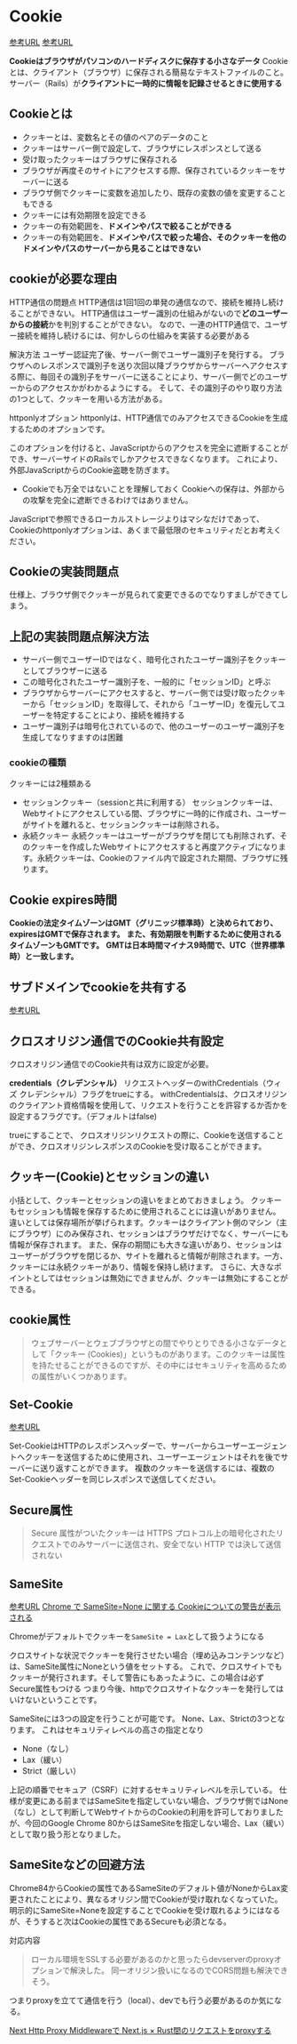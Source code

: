 # Cookie
[参考URL](https://www.kwbtblog.com/entry/2019/04/20/005423)
[参考URL](https://www.ecbeing.net/contents/detail/235)

**Cookieはブラウザがパソコンのハードディスクに保存する小さなデータ**
Cookieとは、クライアント（ブラウザ）に保存される簡易なテキストファイルのこと。
サーバー（Rails）が**クライアントに一時的に情報を記録させるときに使用する**

## Cookieとは

- クッキーとは、変数名とその値のペアのデータのこと
- クッキーはサーバー側で設定して、ブラウザにレスポンスとして送る
- 受け取ったクッキーはブラウザに保存される
- ブラウザが再度そのサイトにアクセスする際、保存されているクッキーをサーバーに送る
- ブラウザ側でクッキーに変数を追加したり、既存の変数の値を変更することもできる
- クッキーには有効期限を設定できる
- クッキーの有効範囲を、**ドメインやパスで絞ることができる**
- クッキーの有効範囲を、**ドメインやパスで絞った場合、そのクッキーを他のドメインやパスのサーバーから見ることはできない**

## cookieが必要な理由

HTTP通信の問題点
HTTP通信は1回1回の単発の通信なので、接続を維持し続けることができない。
HTTP通信はユーザー識別の仕組みがないので**どのユーザーからの接続**かを判別することができない。
なので、一連のHTTP通信で、ユーザー接続を維持し続けるには、何かしらの仕組みを実装する必要がある

解決方法
ユーザー認証完了後、サーバー側でユーザー識別子を発行する。
ブラウザへのレスポンスで識別子を送り次回以降ブラウザからサーバーへアクセスする際に、毎回その識別子をサーバーに送ることにより、サーバー側でどのユーザーからのアクセスかがわかるようにする。
そして、その識別子のやり取り方法の1つとして、クッキーを用いる方法がある。

httponlyオプション
httponlyは、HTTP通信でのみアクセスできるCookieを生成するためのオプションです。

このオプションを付けると、JavaScriptからのアクセスを完全に遮断することができ、サーバーサイドのRailsでしかアクセスできなくなります。
これにより、外部JavaScriptからのCookie盗聴を防ぎます。

- Cookieでも万全ではないことを理解しておく
Cookieへの保存は、外部からの攻撃を完全に遮断できるわけではありません。

JavaScriptで参照できるローカルストレージよりはマシなだけであって、Cookieのhttponlyオプションは、あくまで最低限のセキュリティだとお考えください。

## Cookieの実装問題点

仕様上、ブラウザ側でクッキーが見られて変更できるのでなりすましができてしまう。

## 上記の実装問題点解決方法

- サーバー側でユーザーIDではなく、暗号化されたユーザー識別子をクッキーとしてブラウザーに送る
- この暗号化されたユーザー識別子を、一般的に「セッションID」と呼ぶ
- ブラウザからサーバーにアクセスすると、サーバー側では受け取ったクッキーから「セッションID」を取得して、それから「ユーザーID」を復元してユーザーを特定することにより、接続を維持する
- ユーザー識別子は暗号化されているので、他のユーザーのユーザー識別子を生成してなりすますのは困難

### cookieの種類

クッキーには2種類ある
- セッションクッキー（sessionと共に利用する）
セッションクッキーは、Webサイトにアクセスしている間、ブラウザに一時的に作成され、ユーザーがサイトを離れると、セッションクッキーは削除される。
- 永続クッキー
永続クッキーはユーザーがブラウザを閉じても削除されず、そのクッキーを作成したWebサイトにアクセスすると再度アクティブになります。永続クッキーは、Cookieのファイル内で設定された期間、ブラウザに残ります。

## Cookie expires時間

**Cookieの法定タイムゾーンはGMT（グリニッジ標準時）と決められており、expiresはGMTで保存されます。**
**また、有効期限を判断するために使用されるタイムゾーンもGMTです。**
**GMTは日本時間マイナス9時間で、UTC（世界標準時）と一致します。**

## サブドメインでcookieを共有する

[参考URL](https://qiita.com/il-m-yamagishi/items/9aad5737c80d5bfd5eb8)

## クロスオリジン通信でのCookie共有設定

クロスオリジン通信でのCookie共有は双方に設定が必要。

**credentials（クレデンシャル）**
リクエストヘッダーのwithCredentials（ウィズ クレデンシャル）フラグをtrueにする。
withCredentialsは、クロスオリジンのクライアント資格情報を使用して、リクエストを行うことを許容するか否かを設定するフラグです。（デフォルトはfalse)

trueにすることで、
クロスオリジンリクエストの際に、Cookieを送信することができ、クロスオリジンレスポンスのCookieを受け取ることができます。

## クッキー(Cookie)とセッションの違い

小括として、クッキーとセッションの違いをまとめておきましょう。
クッキーもセッションも情報を保存するために使用されることには違いがありません。
違いとしては保存場所が挙げられます。クッキーはクライアント側のマシン（主にブラウザ）にのみ保存され、セッションはブラウザだけでなく、サーバーにも情報が保存されます。
また、保存の期間にも大きな違いがあり、セッションはユーザーがブラウザを閉じるか、サイトを離れると情報が削除されます。一方、クッキーには永続クッキーがあり、情報を保持し続けます。
さらに、大きなポイントとしてはセッションは無効にできませんが、クッキーは無効にすることができる。

## cookie属性

>ウェブサーバーとウェブブラウザとの間でやりとりできる小さなデータとして「クッキー (Cookies)」というものがあります。このクッキーは属性を持たせることができるのですが、その中にはセキュリティを高めるための属性がいくつかあります。

## Set-Cookie
[参考URL](https://developer.mozilla.org/ja/docs/Web/HTTP/Headers/Set-Cookie)

Set-CookieはHTTPのレスポンスヘッダーで、サーバーからユーザーエージェントへクッキーを送信するために使用され、ユーザーエージェントはそれを後でサーバーに送り返すことができます。
複数のクッキーを送信するには、複数のSet-Cookieヘッダーを同じレスポンスで送信してください。

## Secure属性

>Secure 属性がついたクッキーは HTTPS プロトコル上の暗号化されたリクエストでのみサーバーに送信され、安全でない HTTP では決して送信されない

## SameSite
[参考URL](https://www.ecbeing.net/contents/detail/235)
[Chrome で SameSite=None に関する Cookieについての警告が表示される](https://laboradian.com/warning-about-cookie-samesite-none/)

Chromeがデフォルトでクッキーを`SameSite = Lax`として扱うようになる

クロスサイトな状況でクッキーを発行させたい場合（埋め込みコンテンツなど）は、SameSite属性にNoneという値をセットする。
これで、クロスサイトでもクッキーが発行されます。そして警告にもあったように、この場合は必ずSecure属性もつける
つまり今後、httpでクロスサイトなクッキーを発行してはいけないということです。

SameSiteには3つの設定を行うことが可能です。
None、Lax、Strictの3つとなります。
これはセキュリティレベルの高さの指定となり

- None（なし）
- Lax（緩い）
- Strict（厳しい）

上記の順番でセキュア（CSRF）に対するセキュリティレベルを示している。
仕様が変更にある前まではSameSiteを指定していない場合、ブラウザ側ではNone（なし）として判断してWebサイトからのCookieの利用を許可しておりましたが、今回のGoogle Chrome 80からはSameSiteを指定しない場合、Lax（緩い）として取り扱う形となりました。

## SameSiteなどの回避方法

Chrome84からCookieの属性であるSameSiteのデフォルト値がNoneからLax変更されたことにより、異なるオリジン間でCookieが受け取れなくなっていた。
明示的にSameSite=Noneを設定することでCookieを受け取れるようにはなるが、そうすると次はCookieの属性であるSecureも必須となる。

対応内容
>ローカル環境をSSLする必要があるのかと思ったらdevserverのproxyオプションで解決した。
>同一オリジン扱いになるのでCORS問題も解決できそう。

つまりproxyを立てて通信を行う（local）、devでも行う必要があるのか気になる。

[Next Http Proxy Middlewareで Next.js × Rust間のリクエストをproxyする](https://sayu-do.com/2022-2-3/196/)

